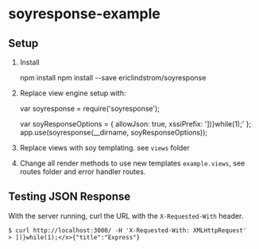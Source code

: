 # soyresponse-example

## Setup

1. Install

    npm install
    npm install --save ericlindstrom/soyresponse

2. Replace view engine setup with:

    var soyresponse = require('soyresponse');
    
    var soyResponseOptions = {
      allowJson: true,
      xssiPrefix: '])}while(1);</x>'
    };
    app.use(soyresponse(__dirname, soyResponseOptions));

3. Replace views with soy templating. see `views` folder

4. Change all render methods to use new templates `example.views`, see routes 
folder and error handler routes.

## Testing JSON Response

With the server running, curl the URL with the `X-Requested-With` header.

    $ curl http://localhost:3000/ -H 'X-Requested-With: XMLHttpRequest'
    > ])}while(1);</x>{"title":"Express"}
